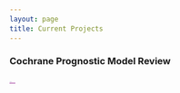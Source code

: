 ```yaml
---
layout: page
title: Current Projects
---
```



### Cochrane Prognostic Model Review

<a href=https://doi.org/10.1002/14651858.CD013606>
  <img src="/assets/img/CochraneRev.png" alt="link to protocol"
       width=10 height=5
</a>

